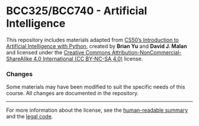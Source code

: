 # BCC325/BCC740 - Artificial Intelligence
 
This repository includes materials adapted from [CS50’s Introduction to Artificial Intelligence with Python](https://cs50.harvard.edu/ai/), created by **Brian Yu** and **David J. Malan** and licensed under the [Creative Commons Attribution-NonCommercial-ShareAlike 4.0 International (CC BY-NC-SA 4.0)](https://creativecommons.org/licenses/by-nc-sa/4.0/) license.

### Changes
Some materials may have been modified to suit the specific needs of this course. All changes are documented in the repository.

---

For more information about the license, see the [human-readable summary](https://creativecommons.org/licenses/by-nc-sa/4.0/) and the [legal code](https://creativecommons.org/licenses/by-nc-sa/4.0/legalcode).
